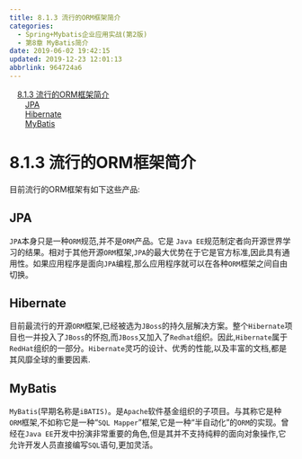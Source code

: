 ```yaml
---
title: 8.1.3 流行的ORM框架简介
categories: 
  - Spring+Mybatis企业应用实战(第2版)
  - 第8章 MyBatis简介
date: 2019-06-02 19:42:15
updated: 2019-12-23 12:01:13
abbrlink: 964724a6
---
```

<div id='my_toc'><a href="/JavaReadingNotes/964724a6/#8-1-3-流行的ORM框架简介" class="header_1">8.1.3 流行的ORM框架简介</a>&nbsp;<br><a href="/JavaReadingNotes/964724a6/#JPA" class="header_2">JPA</a>&nbsp;<br><a href="/JavaReadingNotes/964724a6/#Hibernate" class="header_2">Hibernate</a>&nbsp;<br><a href="/JavaReadingNotes/964724a6/#MyBatis" class="header_2">MyBatis</a>&nbsp;<br></div>
<style>.header_1{margin-left: 1em;}.header_2{margin-left: 2em;}.header_3{margin-left: 3em;}.header_4{margin-left: 4em;}.header_5{margin-left: 5em;}.header_6{margin-left: 6em;}</style>
<!--more-->
<script>if (navigator.platform.search('arm')==-1){document.getElementById('my_toc').style.display = 'none';}var e,p = document.getElementsByTagName('p');while (p.length>0) {e = p[0];e.parentElement.removeChild(e);}</script>

<!--end-->
# 8.1.3 流行的ORM框架简介 #
目前流行的ORM框架有如下这些产品:
## JPA ##
`JPA`本身只是一种`ORM`规范,并不是`ORM`产品。它是 `Java EE`规范制定者向开源世界学习的结果。相对于其他开源`ORM`框架,`JPA`的最大优势在于它是官方标准,因此具有通用性。如果应用程序是面向`JPA`编程,那么应用程序就可以在各种`ORM`框架之间自由切换。
## Hibernate ##
目前最流行的开源`ORM`框架,已经被选为`JBoss`的持久层解决方案。整个`Hibernate`项目也一并投入了`JBoss`的怀抱,而`JBoss`又加入了`Redhat`组织。因此,`Hibernate`属于`RedHat`组织的一部分。`Hibernate`灵巧的设计、优秀的性能,以及丰富的文档,都是其风靡全球的重要因素.
## MyBatis ##
`MyBatis`(早期名称是`iBATIS)`。是`Apache`软件基金组织的子项目。与其称它是种`ORM`框架,不如称它是一种“`SQL Mapper`”框架,它是一种“半自动化”的`ORM`的实现。曾经在`Java EE`开发中扮演非常重要的角色,但是其并不支持纯粹的面向对象操作,它允许开发人员直接编写`SQL`语句,更加灵活。

